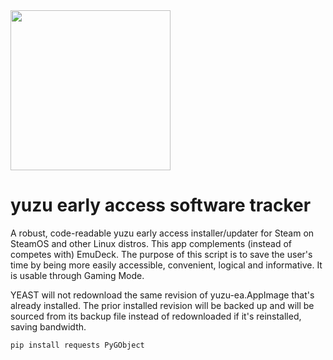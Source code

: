 <img src="https://raw.githubusercontent.com/styromaniac/YEAST/main/YEAST-capsule.png" width="256">

# yuzu early access software tracker

A robust, code-readable yuzu early access installer/updater for Steam on SteamOS and other Linux distros. This app complements (instead of competes with) EmuDeck. The purpose of this script is to save the user's time by being more easily accessible, convenient, logical and informative. It is usable through Gaming Mode.

YEAST will not redownload the same revision of yuzu-ea.AppImage that's already installed. The prior installed revision will be backed up and will be sourced from its backup file instead of redownloaded if it's reinstalled, saving bandwidth.

```
pip install requests PyGObject
```
